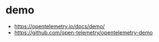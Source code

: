 # demo

- https://opentelemetry.io/docs/demo/
- https://github.com/open-telemetry/opentelemetry-demo